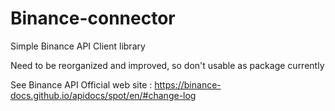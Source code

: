 # Binance-connector
Simple Binance API Client library

Need to be reorganized and improved, so don't usable as package currently

See Binance API Official web site : https://binance-docs.github.io/apidocs/spot/en/#change-log

